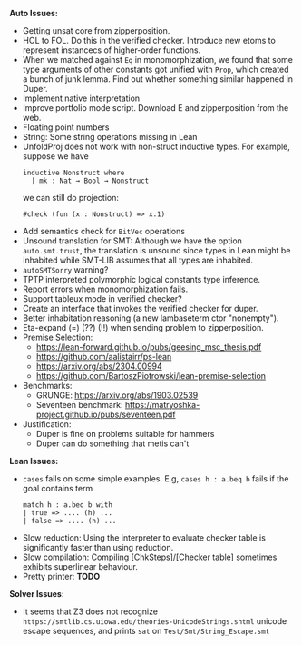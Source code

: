__Auto Issues:__
* Getting unsat core from zipperposition.
* HOL to FOL. Do this in the verified checker. Introduce new etoms to represent instancecs of higher-order functions.
* When we matched against ``Eq`` in monomorphization, we found that some type arguments of other constants got unified with ``Prop``, which created a bunch of junk lemma. Find out whether something similar happened in Duper.
* Implement native interpretation
* Improve portfolio mode script. Download E and zipperposition from the web.
* Floating point numbers
* String: Some string operations missing in Lean
* UnfoldProj does not work with non-struct inductive types. For example, suppose we have
  ```lean
  inductive Nonstruct where
    | mk : Nat → Bool → Nonstruct
  ```
  we can still do projection:
  ```
  #check (fun (x : Nonstruct) => x.1)
  ```
* Add semantics check for ``BitVec`` operations
* Unsound translation for SMT: Although we have the option ``auto.smt.trust``, the translation is unsound since types in Lean might be inhabited while SMT-LIB assumes that all types are inhabited.
* ``autoSMTSorry`` warning?
* TPTP interpreted polymorphic logical constants type inference.
* Report errors when monomorphization fails.
* Support tableux mode in verified checker?
* Create an interface that invokes the verified checker for duper.
* Better inhabitation reasoning (a new lambaseterm ctor "nonempty").
* Eta-expand (=) (??) (!!) when sending problem to zipperposition.
* Premise Selection:
  * https://lean-forward.github.io/pubs/geesing_msc_thesis.pdf
  * https://github.com/aalistairr/ps-lean
  * https://arxiv.org/abs/2304.00994
  * https://github.com/BartoszPiotrowski/lean-premise-selection
* Benchmarks:
  * GRUNGE: https://arxiv.org/abs/1903.02539
  * Seventeen benchmark: https://matryoshka-project.github.io/pubs/seventeen.pdf
* Justification:
  * Duper is fine on problems suitable for hammers
  * Duper can do something that metis can't

__Lean Issues:__
* ``cases`` fails on some simple examples. E.g, ``cases h : a.beq b`` fails if the goal contains term
  ```
  match h : a.beq b with
  | true => .... (h) ...
  | false => .... (h) ...
  ```
* Slow reduction: Using the interpreter to evaluate checker table is significantly faster than using reduction.
* Slow compilation: Compiling [ChkSteps]/[Checker table] sometimes exhibits superlinear behaviour.
* Pretty printer: **TODO**

__Solver Issues:__
* It seems that Z3 does not recognize ``https://smtlib.cs.uiowa.edu/theories-UnicodeStrings.shtml`` unicode escape sequences, and prints ``sat`` on ``Test/Smt/String_Escape.smt``